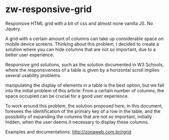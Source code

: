 # zw-responsive-grid

Responsive HTML grid with a bit of css and almost none vanilla JS. No Jquery.

<p>A grid with a certain amount of columns can take up considerable space on mobile device screens. Thinking about this problem, I decided to create a solution where you can hide columns that are not so important, due to a better user experience.</p>

<p>Responsive grid solutions, such as the solution documented in W3 Schools, where the responsiveness of a table is given by a horizontal scroll implies several usability problems.</p>

<p>manipulating the display of elements in a table is the best option, but we fall into the initial problem of this article: From a certain number of columns, the space occupied can be crucial for a good user experience.</p>

<p>To work around this problem, the solution proposed here, in this document, foresees the identification of the primary key of a row in the table, and the possibility of expanding the columns that are not so important, initially hidden, when the user deems it necessary to display these columns.</p>

Examples and documentations: http://zonaweb.com.br/rgrid
